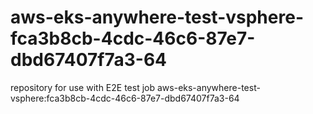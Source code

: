 # aws-eks-anywhere-test-vsphere-fca3b8cb-4cdc-46c6-87e7-dbd67407f7a3-64
repository for use with E2E test job aws-eks-anywhere-test-vsphere:fca3b8cb-4cdc-46c6-87e7-dbd67407f7a3-64
